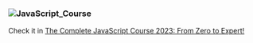 ### ![JavaScript_Course](https://img.shields.io/badge/javascript-%23323330.svg?style=for-the-badge&logo=javascript&logoColor=%23F7DF1E)

Check it in <a href="http://www.linkedin.com/in/gybranperez" target="_blank" rel="noopener noreferrer">
[The Complete JavaScript Course 2023: From Zero to Expert!](https://www.udemy.com/course/the-complete-javascript-course/)
</a>
